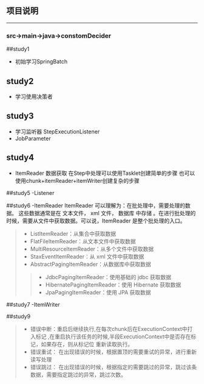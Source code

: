 ## **项目说明**


---

### src->main->java->constomDecider

##study1
- 初始学习SpringBatch 
 
## study2
-  学习使用决策者

## study3
- 学习监听器 StepExecutionListener
-  JobParameter

## study4
-  ItemReader 数据获取
在Step中处理可以使用Tasklet创建简单的步骤 也可以使用chunk+itemReader+itemWriter创建复杂的步骤

##study5
-Listener

##study6
-ItemReader
ItemReader 可以理解为：在批处理中，需要处理的数据。
这些数据通常是在 文本文件， xml 文件， 数据库 中存储
。在进行批处理的时候，需要从文件中获取数据。可以说，ItemReader 是整个批处理的入口。
> * ListItemReader：从集合中获取数据
> * FlatFileItemReader：从文本文件中获取数据
> * MultiResourceItemReader：从多个文件中获取数据
> * StaxEventItemReader：从 xml 文件中获取数据
> * AbstractPagingItemReader：从数据库中获取数据
 > > * JdbcPagingItemReader：使用基础的 jdbc 获取数据
 > > * HibernatePagingItemReader：使用 Hibernate 获取数据
 > > * JpaPagingItemReader：使用 JPA 获取数据


##study7
 -ItemWriter
 
 
##study9
> * 错误中断：重启后继续执行,在每次chunk后在ExecutionContext中打入标记
    ,在重启执行该任务的时候,半段ExecutionContext中是否存在标记，如果存在，则从标记位
    重新读取执行。
> * 错误重试： 在出现错误的时候，根据置顶的需要重试的异常，进行重新读写处理
> * 错误跳过： 在出现错误的时候，根据指定的需要跳过的异常，跳过该条数据，需要指定跳过的异常，跳过次数。



 
 

    

